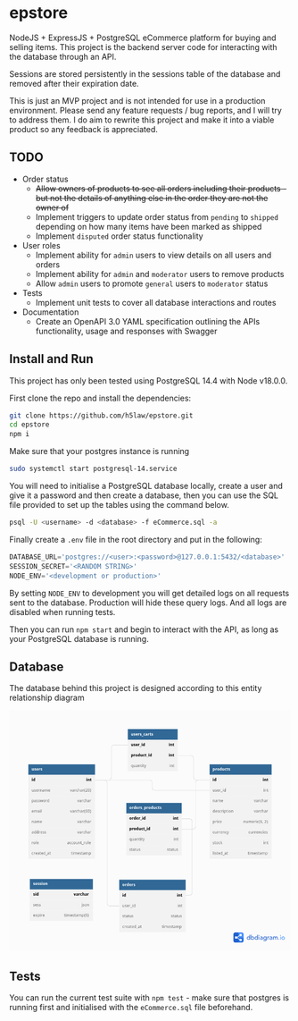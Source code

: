 # epstore

NodeJS + ExpressJS + PostgreSQL eCommerce platform for buying and selling
items. This project is the backend server code for interacting with the
database through an API.

Sessions are stored persistently in the sessions table of the database and
removed after their expiration date.

This is just an MVP project and is not intended for use in a production
environment. Please send any feature requests / bug reports, and I will try to
address them. I do aim to rewrite this project and make it into a viable
product so any feedback is appreciated.

## TODO

- Order status
  - ~~Allow owners of products to see all orders including their products -
    but not the details of anything else in the order they are not the owner
    of~~
  - Implement triggers to update order status from `pending` to `shipped`
    depending on how many items have been marked as shipped
  - Implement `disputed` order status functionality
- User roles
  - Implement ability for `admin` users to view details on all users and orders
  - Implement ability for `admin` and `moderator` users to remove products
  - Allow `admin` users to promote `general` users to `moderator` status
- Tests
  - Implement unit tests to cover all database interactions and routes
- Documentation
  - Create an OpenAPI 3.0 YAML specification outlining the APIs functionality,
    usage and responses with Swagger

## Install and Run

This project has only been tested using PostgreSQL 14.4 with Node v18.0.0.

First clone the repo and install the dependencies:

```sh
git clone https://github.com/h5law/epstore.git
cd epstore
npm i
```

Make sure that your postgres instance is running

```sh
sudo systemctl start postgresql-14.service
```

You will need to initialise a PostgreSQL database locally, create a user and
give it a password and then create a database, then you can use the SQL file
provided to set up the tables using the command below.

```sh
psql -U <username> -d <database> -f eCommerce.sql -a
```

Finally create a `.env` file in the root directory and put in the following:

```javascript
DATABASE_URL='postgres://<user>:<password>@127.0.0.1:5432/<database>'
SESSION_SECRET='<RANDOM STRING>'
NODE_ENV='<development or production>'
```

By setting `NODE_ENV` to development you will get detailed logs on all
requests sent to the database. Production will hide these query logs. And all
logs are disabled when running tests.

Then you can run `npm start` and begin to interact
with the API, as long as your PostgreSQL database is running.

## Database

The database behind this project is designed according to this entity
relationship diagram

![Database Diagram](dbdiagram.png)

## Tests

You can run the current test suite with `npm test` - make sure that postgres is running first
and initialised with the `eCommerce.sql` file beforehand.
